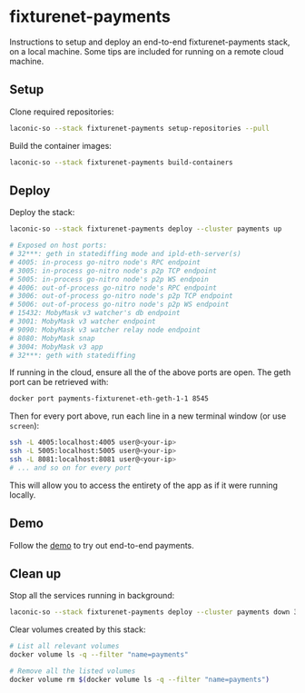 # fixturenet-payments

Instructions to setup and deploy an end-to-end fixturenet-payments stack, on a local machine. Some tips are included for running on a remote cloud machine.

## Setup

Clone required repositories:

```bash
laconic-so --stack fixturenet-payments setup-repositories --pull
```

Build the container images:

```bash
laconic-so --stack fixturenet-payments build-containers
```

## Deploy

Deploy the stack:

```bash
laconic-so --stack fixturenet-payments deploy --cluster payments up
```

```bash
# Exposed on host ports:
# 32***: geth in statediffing mode and ipld-eth-server(s)
# 4005: in-process go-nitro node's RPC endpoint
# 3005: in-process go-nitro node's p2p TCP endpoint
# 5005: in-process go-nitro node's p2p WS endpoin
# 4006: out-of-process go-nitro node's RPC endpoint
# 3006: out-of-process go-nitro node's p2p TCP endpoint
# 5006: out-of-process go-nitro node's p2p WS endpoint
# 15432: MobyMask v3 watcher's db endpoint
# 3001: MobyMask v3 watcher endpoint
# 9090: MobyMask v3 watcher relay node endpoint
# 8080: MobyMask snap
# 3004: MobyMask v3 app
# 32***: geth with statediffing
```

If running in the cloud, ensure all the of the above ports are open. The geth port can be retrieved with:

```bash
docker port payments-fixturenet-eth-geth-1-1 8545
```

Then for every port above, run each line in a new terminal window (or use `screen`):

```bash
ssh -L 4005:localhost:4005 user@<your-ip>
ssh -L 5005:localhost:5005 user@<your-ip>
ssh -L 8081:localhost:8081 user@<your-ip>
# ... and so on for every port
```

This will allow you to access the entirety of the app as if it were running locally.

## Demo

Follow the [demo](./demo.md) to try out end-to-end payments.

## Clean up

Stop all the services running in background:

```bash
laconic-so --stack fixturenet-payments deploy --cluster payments down 30
```

Clear volumes created by this stack:

```bash
# List all relevant volumes
docker volume ls -q --filter "name=payments"

# Remove all the listed volumes
docker volume rm $(docker volume ls -q --filter "name=payments")
```
